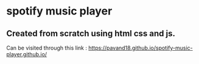 # spotify music player

## Created from scratch using html css and js.

Can be visited through this link : 
https://pavand18.github.io/spotify-music-player.github.io/ 
